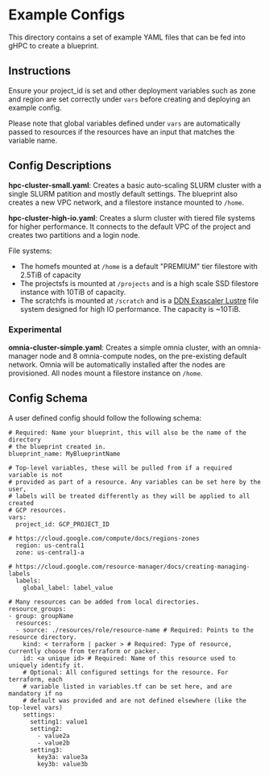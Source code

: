 
# Example Configs
This directory contains a set of example YAML files that can be fed into gHPC
to create a blueprint.

## Instructions
Ensure your project_id is set and other deployment variables such as zone and
region are set correctly under `vars` before creating and deploying an example
config.

Please note that global variables defined under `vars` are automatically
passed to resources if the resources have an input that matches the variable name.

## Config Descriptions
**hpc-cluster-small.yaml**: Creates a basic auto-scaling SLURM cluster with a
single SLURM patition and mostly default settings. The blueprint also creates a
new VPC network, and a filestore instance mounted to `/home`.

**hpc-cluster-high-io.yaml**: Creates a slurm cluster with tiered file systems
for higher performance. It connects to the default VPC of the project and
creates two partitions and a login node.

File systems:
* The homefs mounted at `/home` is a default "PREMIUM" tier filestore with 2.5TiB of capacity
* The projectsfs is mounted at `/projects` and is a high scale SSD filestore
instance with 10TiB of capacity.
* The scratchfs is mounted at `/scratch` and is a [DDN Exascaler Lustre](../resources/third-party/file-system/DDN-EXAScaler/README.md) file
system designed for high IO performance. The capacity is ~10TiB.

### Experimental
**omnia-cluster-simple.yaml**: Creates a simple omnia cluster, with an omnia-manager node and 8 omnia-compute nodes, on the pre-existing default network. Omnia will be automatically installed after the nodes are provisioned. All nodes mount a filestore instance on `/home`.

## Config Schema
A user defined config should follow the following schema:
```
# Required: Name your blueprint, this will also be the name of the directory
# the blueprint created in.
blueprint_name: MyBlueprintName

# Top-level variables, these will be pulled from if a required variable is not
# provided as part of a resource. Any variables can be set here by the user,
# labels will be treated differently as they will be applied to all created
# GCP resources.
vars:
  project_id: GCP_PROJECT_ID

# https://cloud.google.com/compute/docs/regions-zones
  region: us-central1
  zone: us-central1-a

# https://cloud.google.com/resource-manager/docs/creating-managing-labels
  labels:
    global_label: label_value

# Many resources can be added from local directories.
resource_groups:
- group: groupName
  resources:
  - source: ./resources/role/resource-name # Required: Points to the resource directory.
    kind: < terraform | packer > # Required: Type of resource, currently choose from terraform or packer.
    id: <a unique id> # Required: Name of this resource used to uniquely identify it.
    # Optional: All configured settings for the resource. For terraform, each
    # variable listed in variables.tf can be set here, and are mandatory if no
    # default was provided and are not defined elsewhere (like the top-level vars)
    settings:
      setting1: value1
      setting2:
        - value2a
        - value2b
      setting3:
        key3a: value3a
        key3b: value3b
```
